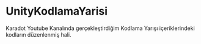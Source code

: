 # UnityKodlamaYarisi
Karadot Youtube Kanalında gerçekleştirdiğim Kodlama Yarışı içeriklerindeki kodların düzenlenmiş hali.
